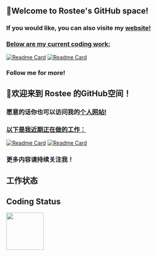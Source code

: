 ## 👋Welcome to Rostee's GitHub space!
### If you would like, you can also visite my <a href="rostyan.site">website</href>!
### Below are my current coding work:
[![Readme Card](https://github-readme-stats.vercel.app/api/pin/?username=Zyeeor&theme=transparent&repo=Renderer-Tutorial)](https://github.com/Zyeeor/Renderer-Tutorial)
[![Readme Card](https://github-readme-stats.vercel.app/api/pin/?username=Zyeeor&theme=transparent&repo=Object_Oriented_Programming)](https://github.com/Zyeeor/Object_Oriented_Programming)

### Follow me for more!


## 👋欢迎来到 Rostee 的GitHub空间！
### 愿意的话你也可以访问我的<a href="rostyan.site">个人网站</href>!
### 以下是我近期正在做的工作：
[![Readme Card](https://github-readme-stats.vercel.app/api/pin/?username=Zyeeor&theme=transparent&repo=Renderer-Tutorial)](https://github.com/Zyeeor/Renderer-Tutorial)
[![Readme Card](https://github-readme-stats.vercel.app/api/pin/?username=Zyeeor&theme=transparent&repo=Object_Oriented_Programming)](https://github.com/Zyeeor/Object_Oriented_Programming)

### 更多内容请持续关注我！

## 工作状态
## Coding Status
<a href="https://wakatime.com"><img src="https://wakatime.com/share/@55e8a8c6-76fc-4480-b85b-2502f013b652/1b0a0351-aebb-4e7b-a991-e68588b8bc2b.png" style="width:100px;margin-left:auto;margin-right:auto;"/></a>
